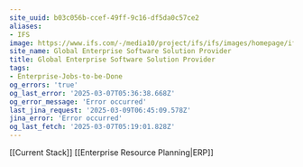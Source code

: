 ```yaml
---
site_uuid: b03c056b-ccef-49ff-9c16-df5da0c57ce2
aliases:
- IFS
image: https://www.ifs.com/-/media10/project/ifs/ifs/images/homepage/ifs-logo-2021-background.jpg
site_name: Global Enterprise Software Solution Provider
title: Global Enterprise Software Solution Provider
tags:
- Enterprise-Jobs-to-be-Done
og_errors: 'true'
og_last_error: '2025-03-07T05:36:38.668Z'
og_error_message: 'Error occurred'
last_jina_request: '2025-03-09T06:45:09.578Z'
jina_error: 'Error occurred'
og_last_fetch: '2025-03-07T05:19:01.828Z'
---
```

[[Current Stack]]
[[Enterprise Resource Planning|ERP]]


